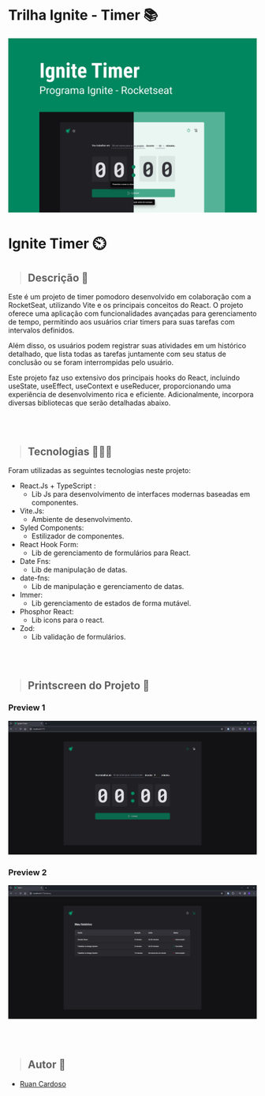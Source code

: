 # Trilha Ignite - Timer 📚
![Project cover](./igniteTimer.png)
# Ignite Timer ⏲️

> ## Descrição 📝
Este é um projeto de timer pomodoro desenvolvido em colaboração com a RocketSeat, utilizando Vite e os principais conceitos do React. O projeto oferece uma aplicação com funcionalidades avançadas para gerenciamento de tempo, permitindo aos usuários criar timers para suas tarefas com intervalos definidos.

Além disso, os usuários podem registrar suas atividades em um histórico detalhado, que lista todas as tarefas juntamente com seu status de conclusão ou se foram interrompidas pelo usuário.

Este projeto faz uso extensivo dos principais hooks do React, incluindo useState, useEffect, useContext e useReducer, proporcionando uma experiência de desenvolvimento rica e eficiente. Adicionalmente, incorpora diversas bibliotecas que serão detalhadas abaixo.

<br>
<br>

> ## Tecnologias 👨🏾‍💻
Foram utilizadas as seguintes tecnologias neste projeto:
+ React.Js + TypeScript :
  -  Lib Js para desenvolvimento de interfaces modernas baseadas em componentes.
+ Vite.Js:
  - Ambiente de desenvolvimento.
+ Syled Components:
  - Estilizador de componentes.
+ React Hook Form:
  - Lib de gerenciamento de formulários para React.
+ Date Fns:
  - Lib de manipulação de datas.
+ date-fns:
  - Lib de manipulação e gerenciamento de datas.
+ Immer:
  - Lib gerenciamento de estados de forma mutável.
+ Phosphor React:
  - Lib icons para o react.
+ Zod:
  - Lib validação de formulários.

<br>
<br>

> ## Printscreen do Projeto 📸
### Preview 1
![Project cover](./public/assets/preview1.png)
### Preview 2
![Project cover](./public/assets/preview2.png)

<br>
<br>

> ## Autor 📝
+ [Ruan Cardoso](https://www.linkedin.com/in/ruancardosolinkdin/)
